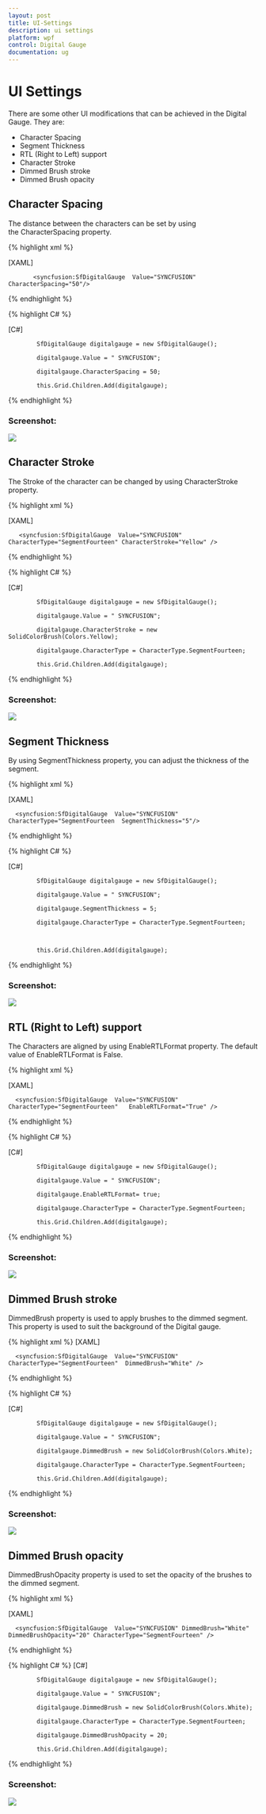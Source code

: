 ```yaml
---
layout: post
title: UI-Settings
description: ui settings
platform: wpf
control: Digital Gauge 
documentation: ug
---
```


# UI Settings

There are some other UI modifications that can be achieved in the Digital Gauge. They are:

* Character Spacing
* Segment Thickness
* RTL (Right to Left) support
* Character Stroke
* Dimmed Brush stroke
* Dimmed Brush opacity

## Character Spacing

The distance between the characters can be set by using the CharacterSpacing property.


{% highlight xml %}

[XAML]

           <syncfusion:SfDigitalGauge  Value="SYNCFUSION" CharacterSpacing="50"/>
{% endhighlight %}

{% highlight C# %}

[C#]

            SfDigitalGauge digitalgauge = new SfDigitalGauge();

            digitalgauge.Value = " SYNCFUSION";

            digitalgauge.CharacterSpacing = 50;

            this.Grid.Children.Add(digitalgauge);      
{% endhighlight %}


### Screenshot:



![](UI-Settings_images/UI-Settings_img1.png)




## Character Stroke

The Stroke of the character can be changed by using CharacterStroke property.



{% highlight xml %}

[XAML]

       <syncfusion:SfDigitalGauge  Value="SYNCFUSION"   CharacterType="SegmentFourteen" CharacterStroke="Yellow" />
{% endhighlight %}

{% highlight C# %}

[C#]

            SfDigitalGauge digitalgauge = new SfDigitalGauge();

            digitalgauge.Value = " SYNCFUSION";

            digitalgauge.CharacterStroke = new SolidColorBrush(Colors.Yellow);

            digitalgauge.CharacterType = CharacterType.SegmentFourteen;

            this.Grid.Children.Add(digitalgauge);

{% endhighlight %}

### Screenshot:



![](UI-Settings_images/UI-Settings_img2.png)





## Segment Thickness

By using SegmentThickness property, you can adjust the thickness of the segment.


{% highlight xml %}

[XAML]

      <syncfusion:SfDigitalGauge  Value="SYNCFUSION"  CharacterType="SegmentFourteen  SegmentThickness="5"/>
{% endhighlight %}

{% highlight C# %}


[C#]





            SfDigitalGauge digitalgauge = new SfDigitalGauge();

            digitalgauge.Value = " SYNCFUSION";

            digitalgauge.SegmentThickness = 5;

            digitalgauge.CharacterType = CharacterType.SegmentFourteen;



            this.Grid.Children.Add(digitalgauge);

{% endhighlight %}



### Screenshot:



![](UI-Settings_images/UI-Settings_img3.png)





## RTL (Right to Left) support

The Characters are aligned by using EnableRTLFormat property. The default value of EnableRTLFormat is False.


{% highlight xml %}

[XAML]

      <syncfusion:SfDigitalGauge  Value="SYNCFUSION"  CharacterType="SegmentFourteen"   EnableRTLFormat="True" />
{% endhighlight %}

{% highlight C# %}

[C#]



            SfDigitalGauge digitalgauge = new SfDigitalGauge();

            digitalgauge.Value = " SYNCFUSION";

            digitalgauge.EnableRTLFormat= true;

            digitalgauge.CharacterType = CharacterType.SegmentFourteen;

            this.Grid.Children.Add(digitalgauge);
{% endhighlight %}




### Screenshot:



![](UI-Settings_images/UI-Settings_img4.png)





## Dimmed Brush stroke

DimmedBrush property is used to apply brushes to the dimmed segment. This property is used to suit the background of the Digital gauge.



{% highlight xml %}
[XAML]

      <syncfusion:SfDigitalGauge  Value="SYNCFUSION" CharacterType="SegmentFourteen"  DimmedBrush="White" />

{% endhighlight %}

{% highlight C# %}

[C#]



            SfDigitalGauge digitalgauge = new SfDigitalGauge();

            digitalgauge.Value = " SYNCFUSION";

            digitalgauge.DimmedBrush = new SolidColorBrush(Colors.White);

            digitalgauge.CharacterType = CharacterType.SegmentFourteen;

            this.Grid.Children.Add(digitalgauge);

{% endhighlight %}



### Screenshot:



![](UI-Settings_images/UI-Settings_img5.png)





## Dimmed Brush opacity

DimmedBrushOpacity property is used to set the opacity of the brushes to the dimmed segment.



{% highlight xml %}

[XAML]

      <syncfusion:SfDigitalGauge  Value="SYNCFUSION" DimmedBrush="White"  DimmedBrushOpacity="20" CharacterType="SegmentFourteen" />
{% endhighlight %}

{% highlight C# %}
[C#]

            SfDigitalGauge digitalgauge = new SfDigitalGauge();

            digitalgauge.Value = " SYNCFUSION";

            digitalgauge.DimmedBrush = new SolidColorBrush(Colors.White);

            digitalgauge.CharacterType = CharacterType.SegmentFourteen;

            digitalgauge.DimmedBrushOpacity = 20;

            this.Grid.Children.Add(digitalgauge);

{% endhighlight %}




### Screenshot:



![](UI-Settings_images/UI-Settings_img6.png)









